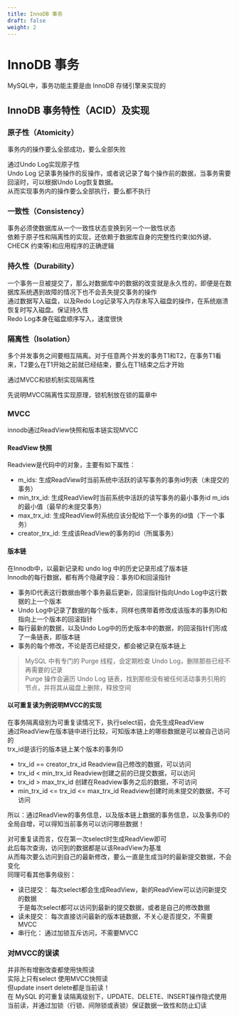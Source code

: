 ```yaml
---
title: InnoDB 事务
draft: false
weight: 2
---
```



# InnoDB 事务
MySQL中，事务功能主要是由 InnoDB 存储引擎来实现的
## InnoDB 事务特性（ACID）及实现
### 原子性（Atomicity）
事务内的操作要么全部成功，要么全部失败  

通过Undo Log实现原子性  
Undo Log 记录事务操作的反操作，或者说记录了每个操作前的数据，当事务需要回滚时，可以根据Undo Log恢复数据。  
从而实现事务内的操作要么全部执行，要么都不执行

### 一致性（Consistency）
事务必须使数据库从一个一致性状态变换到另一个一致性状态  
依赖于原子性和隔离性的实现，还依赖于数据库自身的完整性约束(如外键、CHECK 约束等)和应用程序的正确逻辑


### 持久性（Durability）
一个事务一旦被提交了，那么对数据库中的数据的改变就是永久性的，即便是在数据库系统遇到故障的情况下也不会丢失提交事务的操作  
通过数据写入磁盘，以及Redo Log记录写入内存未写入磁盘的操作，在系统崩溃恢复时写入磁盘。保证持久性  
Redo Log本身在磁盘顺序写入，速度很快

### 隔离性（Isolation）
多个并发事务之间要相互隔离。对于任意两个并发的事务T1和T2，在事务T1看来，T2要么在T1开始之前就已经结束，要么在T1结束之后才开始

通过MVCC和锁机制实现隔离性

先说明MVCC隔离性实现原理，锁机制放在锁的篇章中

### MVCC
innodb通过ReadView快照和版本链实现MVCC  
#### ReadView 快照
Readview是代码中的对象，主要有如下属性：
- m_ids: 生成ReadView时当前系统中活跃的读写事务的事务id列表（未提交的事务）
- min_trx_id: 生成ReadView时当前系统中活跃的读写事务的最小事务id m_ids的最小值（最早的未提交事务）
- max_trx_id: 生成ReadView时系统应该分配给下一个事务的id值（下一个事务）
- creator_trx_id: 生成该ReadView的事务的id（所属事务）

#### 版本链
在Innodb中，以最新记录和 undo log 中的历史记录形成了版本链  
Innodb的每行数据，都有两个隐藏字段：事务ID和回滚指针  
- 事务ID代表这行数据由哪个事务最后更新，回滚指针指向Undo Log中这行数据的上一个版本  
- Undo Log中记录了数据的每个版本，同样也携带着修改成该版本的事务ID和指向上一个版本的回滚指针  
- 每行最新的数据，以及Undo Log中的历史版本中的数据，的回滚指针们形成了一条链表，即版本链  
- 事务的每个修改，不论是否已经提交，都会被记录在版本链上

> MySQL 中有专门的 Purge 线程，会定期检查 Undo Log，删除那些已经不再需要的记录  
> Purge 操作会遍历 Undo Log 链表，找到那些没有被任何活动事务引用的节点，并将其从磁盘上删除，释放空间

#### 以可重复读为例说明MVCC的实现
在事务隔离级别为可重复读情况下，执行select前，会先生成ReadView  
通过ReadView在版本链中进行比较，可知版本链上的哪些数据是可以被自己访问的  
trx_id是该行的版本链上某个版本的事务ID
- trx_id == creator_trx_id Readview自己修改的数据，可以访问
- trx_id < min_trx_id Readview创建之前的已提交数据，可以访问
- trx_id > max_trx_id 创建在Readview事务之后的数据，不可访问
- min_trx_id <= trx_id <= max_trx_id Readview创建时尚未提交的数据，不可访问

所以：通过ReadView的事务信息，以及版本链上数据的事务信息，以及事务ID的全局自增，可以得知当前事务可以访问哪些数据！

对可重复读而言，仅在第一次select时生成ReadView即可  
此后每次查询，访问到的数据都是以该ReadView为基准  
从而每次要么访问到自己的最新修改，要么一直是生成当时的最新提交数据，不会变化  
同理可看其他事务级别：
- 读已提交：
每次select都会生成ReadView，新的ReadView可以访问新提交的数据  
于是每次select都可以访问到最新的提交数据，或者是自己的修改数据
- 读未提交：
每次直接访问最新的版本链数据，不关心是否提交，不需要MVCC
- 串行化：
通过加锁互斥访问，不需要MVCC


### 对MVCC的误读
并非所有增删改查都使用快照读  
实际上只有select 使用MVCC快照读  
但update insert delete都是当前读！  
在 MySQL 的可重复读隔离级别下，UPDATE、DELETE、INSERT操作隐式使用当前读，并通过加锁（行锁、间隙锁或表锁）保证数据一致性和防止幻读










